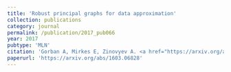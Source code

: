 ```yaml
---
title: 'Robust principal graphs for data approximation'
collection: publications
category: journal
permalink: /publication/2017_pub066
year: 2017
pubtype: 'MLN'
citation: 'Gorban A, Mirkes E, Zinovyev A. <a href="https://arxiv.org/abs/1603.06828">Robust principal graphs for data approximation</a>. <i>Archives of Data Science</i> 2(1):1:16, 2017.'
paperurl: 'https://arxiv.org/abs/1603.06828'
---
```

